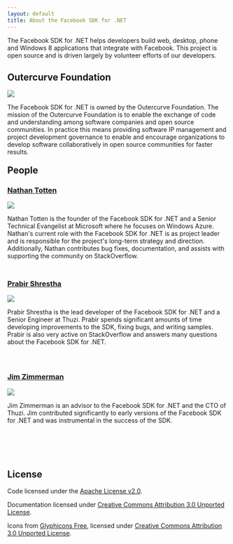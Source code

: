 ```yaml
---
layout: default
title: About the Facebook SDK for .NET
---
```


The Facebook SDK for .NET helps developers build web, desktop, phone and Windows 8 applications that integrate with Facebook. This project is open source and is driven largely by volunteer efforts of our developers. 

## Outercurve Foundation

<div class="person" style="height: 140px;">
<a href="http://outercurve.org"><img src="http://www.outercurve.org/Portals/0/logo.gif" /></a>
<p>The Facebook SDK for .NET is owned by the Outercurve Foundation. The mission of the Outercurve Foundation is to enable the exchange of code and understanding among software companies and open source communities. In practice this means providing software IP management and project development governance to enable and encourage organizations to develop software collaboratively in open source communities for faster results.</p>
</div>

## People

<div class="person" style="height: 190px;">
<h3><a href="http://ntotten.com">Nathan Totten</a></h3>
<a href="http://ntotten.com"><img src="http://www.gravatar.com/avatar/d48b998c2dce49ca309710eba498c562.png?s=150" /></a>
<p>Nathan Totten is the founder of the Facebook SDK for .NET and a Senior Technical Evangelist at Microsoft where he focuses on Windows Azure. Nathan's current role with the Facebook SDK for .NET is as project leader and is responsible for the project's long-term strategy and direction. Additionally, Nathan contributes bug fixes, documentation, and assists with supporting the community on StackOverflow.</p>
</div>

<div class="person" style="height: 190px;">
<h3><a href="http://prabir.me">Prabir Shrestha</a></h3>
<a href="http://prabir.me"><img src="http://www.gravatar.com/avatar/08580f0e341ffc9146050ac8d368a8e2.png?s=150" /></a>
<p>Prabir Shrestha is the lead developer of the Facebook SDK for .NET and a Senior Engineer at Thuzi. Prabir spends significant amounts of time developing improvements to the SDK, fixing bugs, and writing samples. Prabir is also very active on StackOverflow and answers many questions about the Facebook SDK for .NET.</p>
</div>

<div class="person" style="height: 190px;">
<h3><a href="http://jimzimmerman.com">Jim Zimmerman</a></h3>
<a href="http://jimzimmerman.com"><img src="http://www.gravatar.com/avatar/dbcee87da29d2e3a40a992b033f2ca62.png?s=150" /></a>
<p>Jim Zimmerman is an advisor to the Facebook SDK for .NET and the CTO of Thuzi. Jim contributed significantly to early versions of the Facebook SDK for .NET and was instrumental in the success of the SDK.</p> 
</div>


## License

Code licensed under the [Apache License v2.0](http://www.apache.org/licenses/LICENSE-2.0).

Documentation licensed under [Creative Commons Attribution 3.0 Unported License](http://creativecommons.org/licenses/by/3.0/).

Icons from [Glyphicons Free](http://glyphicons.com), licensed under [Creative Commons Attribution 3.0 Unported License](http://creativecommons.org/licenses/by/3.0/).